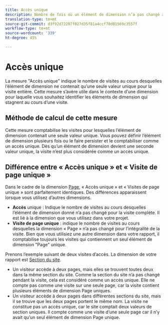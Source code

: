 ```yaml
---
title: Accès unique
description: Nombre de fois où un élément de dimension n’a pas changé au cours d’une visite.
translation-type: tm+mt
source-git-commit: d3f92d72207f027d35f81a4ccf70d01569c3557f
workflow-type: tm+mt
source-wordcount: '339'
ht-degree: 45%

---
```



# Accès unique

La mesure &quot;Accès unique&quot; indique le nombre de visites au cours desquelles l’élément de dimension ne contenait qu’une seule valeur unique pour la visite entière. Cette mesure s’avère utile dans le contexte d’une dimension pour laquelle vous souhaitez identifier les éléments de dimension qui stagnent au cours d’une visite.

## Méthode de calcul de cette mesure

Cette mesure comptabilise les visites pour lesquelles l’élément de dimension contenait une seule valeur unique. Vous pouvez définir l’élément de dimension plusieurs fois ou le faire persister et le comptabiliser comme un accès unique. Dès qu’un élément de dimension devient une seconde valeur unique, la visite n’est plus considérée comme un accès unique.

## Différence entre « Accès unique » et « Visite de page unique »

Dans le cadre de la dimension [Page](../dimensions/page.md), « Accès unique » et « Visites de page unique » sont parfaitement identiques. Des différences apparaissent lorsque vous utilisez d’autres dimensions.

* **Accès** unique : Indique le nombre de visites au cours desquelles l’élément de dimension donné n’a pas changé pour la visite complète. Il est lié à la dimension que vous utilisez dans votre projet.
* **Visite de page unique** : indique le nombre de visites au cours desquelles la dimension « Page » n’a pas changé pour l’intégralité de la visite. Bien que vous utilisiez une autre dimension dans votre rapport, il comptabilise toujours les visites qui contiennent un seul élément de dimension &quot;Page&quot; unique.

Prenons l’exemple suivant de deux visites d’accès. La dimension de votre rapport est [Section du site](../dimensions/site-section.md).

* Un visiteur accède à deux pages, mais elles se trouvent toutes deux dans la même section du site. Comme la section du site n’a pas changé pendant la visite, cela est considéré comme un accès unique. Elle ne compte pas comme une visite sur une seule page, car la visite contient plusieurs éléments de dimension Page uniques.
* Un visiteur accède à deux pages dans différentes sections du site, mais il se trouve que les deux pages portent le même nom. La visite ne constitue pas un accès unique, car le site comptait deux valeurs de section uniques. Il compte comme une visite d’une seule page car il n’y avait qu’un seul élément de dimension Page unique.
